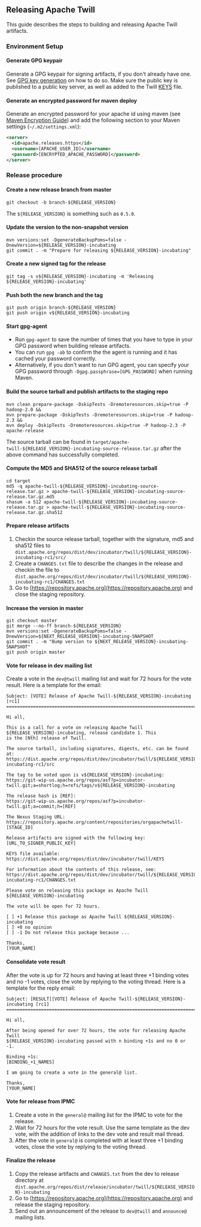 <!--
  Licensed to the Apache Software Foundation (ASF) under one
  or more contributor license agreements.  See the NOTICE file
  distributed with this work for additional information
  regarding copyright ownership.  The ASF licenses this file
  to you under the Apache License, Version 2.0 (the
  "License"); you may not use this file except in compliance
  with the License.  You may obtain a copy of the License at
  
      http://www.apache.org/licenses/LICENSE-2.0
  
  Unless required by applicable law or agreed to in writing, software
  distributed under the License is distributed on an "AS IS" BASIS,
  WITHOUT WARRANTIES OR CONDITIONS OF ANY KIND, either express or implied.
  See the License for the specific language governing permissions and
  limitations under the License.
-->

<head>
  <title>Release Guide</title>
</head>

## Releasing Apache Twill

This guide describes the steps to building and releasing Apache Twill artifacts.

### Environment Setup

#### Generate GPG keypair
Generate a GPG keypair for signing artifacts, if you don't already have one.
See [GPG key generation](http://www.apache.org/dev/openpgp.html#generate-key) on how to do so.
Make sure the public key is published to a public key server, as well as added to the Twill
[KEYS](https://dist.apache.org/repos/dist/release/incubator/twill/KEYS) file.

#### Generate an encrypted password for maven deploy
Generate an encrypted password for your apache id using maven
(see [Maven Encryption Guide](http://maven.apache.org/guides/mini/guide-encryption.html)) and
add the following section to your Maven settings (`~/.m2/settings.xml`):

```xml
<server>
  <id>apache.releases.https</id>
  <username>[APACHE_USER_ID]</username>
  <password>[ENCRYPTED_APACHE_PASSWORD]</password>
</server>
```

### Release procedure

#### Create a new release branch from master
```
git checkout -b branch-${RELEASE_VERSION}
```
The `${RELEASE_VERSION}` is something such as `0.5.0`. 

#### Update the version to the non-snapshot version
```
mvn versions:set -DgenerateBackupPoms=false -DnewVersion=${RELEASE_VERSION}-incubating
git commit . -m "Prepare for releasing ${RELEASE_VERSION}-incubating"
```

#### Create a new signed tag for the release
```
git tag -s v${RELEASE_VERSION}-incubating -m 'Releasing ${RELEASE_VERSION}-incubating'
```
  
#### Push both the new branch and the tag
```
git push origin branch-${RELEASE_VERSION}
git push origin v${RELEASE_VERSION}-incubating
```

#### Start gpg-agent
* Run `gpg-agent` to save the number of times that you have to type in your GPG password
  when building release artifacts.
* You can run `gpg -ab` to confirm the the agent is
  running and it has cached your password correctly.
* Alternatively, if you don't want to
  run GPG agent, you can specify your GPG password through
  `-Dgpg.passphrase=[GPG_PASSWORD]` when running Maven.
  
#### Build the source tarball and publish artifacts to the staging repo
```
mvn clean prepare-package -DskipTests -Dremoteresources.skip=true -P hadoop-2.0 &&
mvn prepare-package -DskipTests -Dremoteresources.skip=true -P hadoop-2.3 &&
mvn deploy -DskipTests -Dremoteresources.skip=true -P hadoop-2.3 -P apache-release
```
The source tarball can be found in `target/apache-twill-${RELEASE_VERSION}-incubating-source-release.tar.gz`
after the above command has successfully completed.
  
#### Compute the MD5 and SHA512 of the source release tarball
```
cd target
md5 -q apache-twill-${RELEASE_VERSION}-incubating-source-release.tar.gz > apache-twill-${RELEASE_VERSION}-incubating-source-release.tar.gz.md5
shasum -a 512 apache-twill-${RELEASE_VERSION}-incubating-source-release.tar.gz > apache-twill-${RELEASE_VERSION}-incubating-source-release.tar.gz.sha512
```
  
#### Prepare release artifacts
1. Checkin the source release tarball, together with the signature, md5 and sha512 files
   to `dist.apache.org/repos/dist/dev/incubator/twill/${RELEASE_VERSION}-incubating-rc1/src/`
1. Create a `CHANGES.txt` file to describe the changes in the release and checkin the file
   to `dist.apache.org/repos/dist/dev/incubator/twill/${RELEASE_VERSION}-incubating-rc1/CHANGES.txt`
1. Go to [https://repository.apache.org](https://repository.apache.org) and close the staging repository.

#### Increase the version in master
```
git checkout master
git merge --no-ff branch-${RELEASE_VERSION}
mvn versions:set -DgenerateBackupPoms=false -DnewVersion=${NEXT_RELEASE_VERSION}-incubating-SNAPSHOT
git commit . -m "Bump version to ${NEXT_RELEASE_VERSION}-incubating-SNAPSHOT"
git push origin master
```

#### Vote for release in dev mailing list
Create a vote in the `dev@twill` mailing list and wait for 72 hours for the vote result.
Here is a template for the email:

```
Subject: [VOTE] Release of Apache Twill-${RELEASE_VERSION}-incubating [rc1]
==========================================================================

Hi all,

This is a call for a vote on releasing Apache Twill ${RELEASE_VERSION}-incubating, release candidate 1. This
is the [Nth] release of Twill.

The source tarball, including signatures, digests, etc. can be found at:
https://dist.apache.org/repos/dist/dev/incubator/twill/${RELEASE_VERSION}-incubating-rc1/src

The tag to be voted upon is v${RELEASE_VERSION}-incubating:
https://git-wip-us.apache.org/repos/asf?p=incubator-twill.git;a=shortlog;h=refs/tags/v${RELEASE_VERSION}-incubating

The release hash is [REF]:
https://git-wip-us.apache.org/repos/asf?p=incubator-twill.git;a=commit;h=[REF]

The Nexus Staging URL:
https://repository.apache.org/content/repositories/orgapachetwill-[STAGE_ID]

Release artifacts are signed with the following key:
[URL_TO_SIGNER_PUBLIC_KEY]

KEYS file available:
https://dist.apache.org/repos/dist/dev/incubator/twill/KEYS

For information about the contents of this release, see:
https://dist.apache.org/repos/dist/dev/incubator/twill/${RELEASE_VERSION}-incubating-rc1/CHANGES.txt

Please vote on releasing this package as Apache Twill ${RELEASE_VERSION}-incubating

The vote will be open for 72 hours.

[ ] +1 Release this package as Apache Twill ${RELEASE_VERSION}-incubating
[ ] +0 no opinion
[ ] -1 Do not release this package because ...

Thanks,
[YOUR_NAME]
```

#### Consolidate vote result
After the vote is up for 72 hours and having at least three +1 binding votes and no -1
votes, close the vote by replying to the voting thread. Here is a template for the reply email:

```
Subject: [RESULT][VOTE] Release of Apache Twill-${RELEASE_VERSION}-incubating [rc1]
==================================================================================

Hi all,

After being opened for over 72 hours, the vote for releasing Apache Twill
${RELEASE_VERSION}-incubating passed with n binding +1s and no 0 or -1.

Binding +1s:
[BINDING_+1_NAMES]

I am going to create a vote in the general@ list.

Thanks,
[YOUR_NAME]
```

#### Vote for release from IPMC
1. Create a vote in the `general@` mailing list for the IPMC to vote for the
   release.
1. Wait for 72 hours for the vote result. Use the same template as the dev vote,
   with the addition of links to the dev vote and result mail thread.
1. After the vote in `general@` is completed with at least three +1 binding votes, close
   the vote by replying to the voting thread.

#### Finalize the release
1. Copy the release artifacts and `CHANGES.txt` from the dev to release directory at
   `dist.apache.org/repos/dist/release/incubator/twill/${RELEASE_VERSION}-incubating`
1. Go to [https://repository.apache.org](https://repository.apache.org) and release the
   staging repository.
1. Send out an announcement of the release to `dev@twill` and `announce@` mailing lists.
